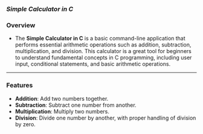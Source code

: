 ### *Simple Calculator in C*

### Overview

- The **Simple Calculator in C** is a basic command-line application that performs essential arithmetic operations such as addition, subtraction, multiplication, and division. This calculator is a great tool for beginners to understand fundamental concepts in C programming, including user input, conditional statements, and basic arithmetic operations.
---
### Features
- **Addition**: Add two numbers together.
- **Subtraction**: Subtract one number from another.
- **Multiplication**: Multiply two numbers.
- **Division**: Divide one number by another, with proper handling of division by zero.
